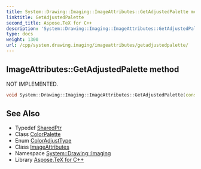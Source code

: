 ```yaml
---
title: System::Drawing::Imaging::ImageAttributes::GetAdjustedPalette method
linktitle: GetAdjustedPalette
second_title: Aspose.TeX for C++
description: 'System::Drawing::Imaging::ImageAttributes::GetAdjustedPalette method. NOT IMPLEMENTED in C++.'
type: docs
weight: 1300
url: /cpp/system.drawing.imaging/imageattributes/getadjustedpalette/
---
```

## ImageAttributes::GetAdjustedPalette method


NOT IMPLEMENTED.

```cpp
void System::Drawing::Imaging::ImageAttributes::GetAdjustedPalette(const SharedPtr<ColorPalette> &palette, ColorAdjustType type)
```


## See Also

* Typedef [SharedPtr](../../../system/sharedptr/)
* Class [ColorPalette](../../colorpalette/)
* Enum [ColorAdjustType](../../coloradjusttype/)
* Class [ImageAttributes](../)
* Namespace [System::Drawing::Imaging](../../)
* Library [Aspose.TeX for C++](../../../)
